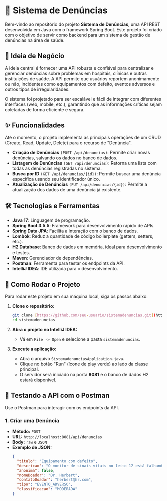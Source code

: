 # 🏥 Sistema de Denúncias

Bem-vindo ao repositório do projeto **Sistema de Denúncias**, uma API REST desenvolvida em Java com o framework Spring Boot. Este projeto foi criado com o objetivo de servir como backend para um sistema de gestão de denúncias na área de saúde.

## 🎯 Ideia de Negócio

A ideia central é fornecer uma API robusta e confiável para centralizar e gerenciar denúncias sobre problemas em hospitais, clínicas e outras instituições de saúde. A API permite que usuários reportem anonimamente ou não, incidentes como equipamentos com defeito, eventos adversos e outros tipos de irregularidades.

O sistema foi projetado para ser escalável e fácil de integrar com diferentes interfaces (web, mobile, etc.), garantindo que as informações críticas sejam coletadas de forma eficiente e segura.

## ✨ Funcionalidades

Até o momento, o projeto implementa as principais operações de um CRUD (Create, Read, Update, Delete) para o recurso de "Denúncia".

- **Criação de Denúncias** `(POST /api/denuncias)`: Permite criar novas denúncias, salvando os dados no banco de dados.
- **Listagem de Denúncias** `(GET /api/denuncias)`: Retorna uma lista com todas as denúncias registradas no sistema.
- **Busca por ID** `(GET /api/denuncias/{id})`: Permite buscar uma denúncia específica usando seu identificador único.
- **Atualização de Denúncias** `(PUT /api/denuncias/{id})`: Permite a atualização dos dados de uma denúncia já existente.

## 🛠️ Tecnologias e Ferramentas

- **Java 17**: Linguagem de programação.
- **Spring Boot 3.5.5**: Framework para desenvolvimento rápido de APIs.
- **Spring Data JPA**: Facilita a interação com o banco de dados.
- **Lombok**: Reduz a quantidade de código boilerplate (getters, setters, etc.).
- **H2 Database**: Banco de dados em memória, ideal para desenvolvimento e testes.
- **Maven**: Gerenciador de dependências.
- **Postman**: Ferramenta para testar os endpoints da API.
- **IntelliJ IDEA**: IDE utilizada para o desenvolvimento.

## 🚀 Como Rodar o Projeto

Para rodar este projeto em sua máquina local, siga os passos abaixo:

1.  **Clone o repositório:**
    ```bash
    git clone [https://github.com/seu-usuario/sistemadenuncias.git](https://github.com/seu-usuario/sistemadenuncias.git)
    cd sistemadenuncias
    ```
2.  **Abra o projeto no IntelliJ IDEA:**
    - Vá em `File -> Open` e selecione a pasta `sistemadenuncias`.

3.  **Execute a aplicação:**
    - Abra o arquivo `SistemadenunciasApplication.java`.
    - Clique no botão "Run" (ícone de play verde) ao lado da classe principal.
    - O servidor será iniciado na porta **8081** e o banco de dados H2 estará disponível.

## 🧪 Testando a API com o Postman

Use o Postman para interagir com os endpoints da API.

### 1. Criar uma Denúncia

- **Método:** `POST`
- **URL:** `http://localhost:8081/api/denuncias`
- **Body:** `raw` e `JSON`
- **Exemplo de JSON:**
  ```json
  {
    "titulo": "Equipamento com defeito",
    "descricao": "O monitor de sinais vitais no leito 12 está falhando.",
    "anonima": false,
    "nomeDoador": "Dr. Herbert",
    "contatoDoador": "herbert@hr.com",
    "tipo": "EVENTO_ADVERSO",
    "classificacao": "MODERADA"
  }
